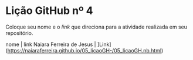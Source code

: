 # Lição GitHub nº 4

Coloque seu nome e o *link* que direciona para a atividade realizada em seu repositório.

nome | link
Naiara Ferreira de Jesus | ]Link](https://naiaraferreira.github.io/05_licaoGH-/05_licaoGH.nb.html)
